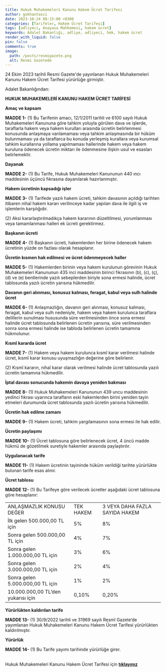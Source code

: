 ```yaml
---
title: Hukuk Muhakemeleri Kanunu Hakem Ücret Tarifesi
author: gokhantasci
date: 2023-10-24 08:15:00 +0300
categories: [Tarifeler, Hakem Ücret Tarifesi]
tags: [adliyeci, Anayasa Mahkemesi, hakem ücret]
keywords: Adalet Bakanlığı, adliye, adliyeci, hmk, hakem ücret
render_with_liquid: false
pin: false
comments: true
image:
  path: /posts/resmigazete.png
  alt: Resmi Gazetede
---
```


24 Ekim 2023 tarihli Resmi Gazete'de yayınlanan Hukuk Muhakemeleri Kanunu Hakem Ücret Tarifesi yürürlüğe girmiştir.


Adalet Bakanlığından:

**HUKUK MUHAKEMELERİ KANUNU
HAKEM ÜCRET TARİFESİ**

**Amaç ve kapsam**

**MADDE 1-** (1) Bu Tarifenin amacı,  12/1/2011  tarihli ve 6100 sayılı Hukuk Muhakemeleri Kanununa göre tahkim yoluyla görülen dava ve işlerde, taraflarla hakem veya hakem kurulları arasında ücretin belirlenmesi konusunda anlaşmaya varılamaması veya tahkim anlaşmasında bir hüküm bulunmaması ya da taraflarca bu konuda yerleşmiş kurallara veya kurumsal tahkim kurallarına yollama yapılmaması hallerinde hakem veya hakem kuruluna ödenecek ücretin miktarı ile ödenmesine ilişkin usul ve esasları belirlemektir.

**Dayanak**

**MADDE 2-** (1) Bu Tarife, Hukuk Muhakemeleri Kanununun 440  ıncı  maddesinin üçüncü fıkrasına dayanılarak hazırlanmıştır.

**Hakem ücretinin kapsadığı işler**

**MADDE 3-** (1) Tarifede yazılı hakem ücreti, tahkim davasının açıldığı tarihten itibaren nihaî hakem kararı verilinceye kadar yapılan dava ile ilgili iş ve işlemlerin karşılığıdır.

(2) Aksi kararlaştırılmadıkça hakem kararının düzeltilmesi, yorumlanması veya tamamlanması halleri ek ücreti gerektirmez.

**Başkanın ücreti**

**MADDE 4-** (1) Başkanın ücreti, hakemlerden her birine ödenecek hakem ücretinin yüzde on fazlası olarak hesaplanır.

**Ücretin kısmen hak edilmesi ve ücret ödenmeyecek haller**

**MADDE 5-** (1) Hakemlerden birinin veya hakem kurulunun görevinin Hukuk Muhakemeleri Kanununun 435 inci maddesinin birinci fıkrasının (b), (c), (ç), (d) ve (e) bentlerinde yazılı sebeplerden biriyle sona ermesi halinde, ücret tablosunda yazılı ücretin yarısına hükmedilir.

**Davanın geri alınması, konusuz kalması, feragat, kabul veya sulh halinde ücret**

**MADDE 6-** (1) Anlaşmazlığın, davanın geri alınması, konusuz kalması, feragat, kabul veya sulh nedeniyle, hakem veya hakem kurulunca taraflara delillerin sunulması hususunda süre verilmesinden önce sona ermesi halinde ücret tablosunda belirlenen ücretin yarısına, süre verilmesinden sonra sona ermesi halinde ise tabloda belirlenen ücretin tamamına hükmolunur.

**Kısmî kararda ücret**

**MADDE 7-** (1) Hakem veya hakem kurulunca kısmî karar verilmesi halinde ücret, kısmî karar konusu uyuşmazlığın değerine göre belirlenir.

(2) Kısmî kararın, nihaî karar olarak verilmesi halinde ücret tablosunda yazılı ücretin tamamına hükmedilir.

**İptal davası sonucunda hakemin davaya yeniden bakması**

**MADDE 8-** (1) Hukuk Muhakemeleri Kanununun 439 uncu maddesinin yedinci fıkrası uyarınca tarafların eski hakemlerden birini yeniden tayin etmeleri durumunda ücret tablosunda yazılı ücretin yarısına hükmedilir.

**Ücretin hak edilme zamanı**

**MADDE 9-** (1) Hakem ücreti, tahkim yargılamasının sona ermesi ile hak edilir.

**Ücretin paylaşımı**

**MADDE 10-** (1) Ücret tablosuna göre belirlenecek ücret, 4 üncü madde hükmü de gözetilmek suretiyle hakemler arasında paylaştırılır.

**Uygulanacak tarife**

**MADDE 11-** (1) Hakem ücretinin tayininde hüküm verildiği tarihte yürürlükte bulunan tarife esas alınır.

**Ücret tablosu**

**MADDE 12-** (1) Bu Tarifeye göre verilecek ücretler aşağıdaki ücret tablosuna göre hesaplanır:

<table>
    <tr>
        <td>ANLAŞMAZLIK KONUSU DEĞER</td>
        <td>TEK HAKEM</td>
        <td>3 VEYA DAHA FAZLA SAYIDA HAKEM</td>
    </tr>
    <tr>
        <td>İlk gelen 500.000,00 TL için</td>
        <td>5%</td>
        <td>8%</td>
    </tr>
    <tr>
        <td>Sonra gelen 500.000,00 TL için</td>
        <td>4%</td>
        <td>7%</td>
    </tr>
    <tr>
        <td>Sonra gelen 1.000.000,00 TL için</td>
        <td>3%</td>
        <td>6%</td>
    </tr>
    <tr>
        <td>Sonra gelen 3.000.000,00 TL için</td>
        <td>2%</td>
        <td>4%</td>
    </tr>
    <tr>
        <td>Sonra gelen 5.000.000,00 TL için</td>
        <td>1%</td>
        <td>2%</td>
    </tr>
    <tr>
        <td>10.000.000,00 TL’den yukarısı için</td>
        <td>0,10%</td>
        <td>0,20%</td>
    </tr>
</table>

**Yürürlükten kaldırılan tarife**

**MADDE 13-** (1)  30/9/2022  tarihli ve 31969 sayılı Resmî Gazete’de yayımlanan Hukuk Muhakemeleri Kanunu Hakem Ücret Tarifesi yürürlükten kaldırılmıştır.

**Yürürlük**

**MADDE 14-** (1) Bu Tarife yayımı tarihinde yürürlüğe girer.


<br>Hukuk Muhakemeleri Kanunu Hakem Ücret Tarifesi için [**tıklayınız**](https://www.resmigazete.gov.tr/eskiler/2023/10/20231024-4.htm)